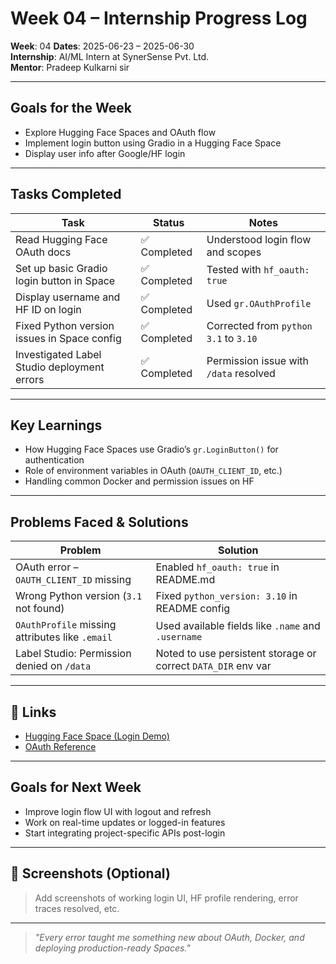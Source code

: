 
#  Week 04 – Internship Progress Log

**Week**: 04
**Dates**: 2025-06-23 – 2025-06-30  
**Internship**: AI/ML Intern at SynerSense Pvt. Ltd.  
**Mentor**: Pradeep Kulkarni sir

---

## Goals for the Week

- Explore Hugging Face Spaces and OAuth flow
- Implement login button using Gradio in a Hugging Face Space
- Display user info after Google/HF login

---

## Tasks Completed

| Task                                                 | Status     | Notes                                    |
|------------------------------------------------------|------------|------------------------------------------|
| Read Hugging Face OAuth docs                         | ✅ Completed | Understood login flow and scopes         |
| Set up basic Gradio login button in Space            | ✅ Completed | Tested with `hf_oauth: true`             |
| Display username and HF ID on login                  | ✅ Completed | Used `gr.OAuthProfile`                   |
| Fixed Python version issues in Space config          | ✅ Completed | Corrected from `python 3.1` to `3.10`    |
| Investigated Label Studio deployment errors          | ✅ Completed | Permission issue with `/data` resolved   |

---

## Key Learnings

- How Hugging Face Spaces use Gradio’s `gr.LoginButton()` for authentication
- Role of environment variables in OAuth (`OAUTH_CLIENT_ID`, etc.)
- Handling common Docker and permission issues on HF

---

## Problems Faced & Solutions

| Problem                                      | Solution                                           |
|---------------------------------------------|----------------------------------------------------|
| OAuth error – `OAUTH_CLIENT_ID` missing     | Enabled `hf_oauth: true` in README.md              |
| Wrong Python version (`3.1` not found)      | Fixed `python_version: 3.10` in README config      |
| `OAuthProfile` missing attributes like `.email` | Used available fields like `.name` and `.username` |
| Label Studio: Permission denied on `/data`  | Noted to use persistent storage or correct `DATA_DIR` env var |

---

## 📎 Links

- [Hugging Face Space (Login Demo)](https://huggingface.co/spaces/your-username/login-demo)
- [OAuth Reference](https://huggingface.co/docs/hub/spaces-oauth)

---

## Goals for Next Week

- Improve login flow UI with logout and refresh
- Work on real-time updates or logged-in features
- Start integrating project-specific APIs post-login

---

## 📸 Screenshots (Optional)

> Add screenshots of working login UI, HF profile rendering, error traces resolved, etc.

---

> _"Every error taught me something new about OAuth, Docker, and deploying production-ready Spaces."_
